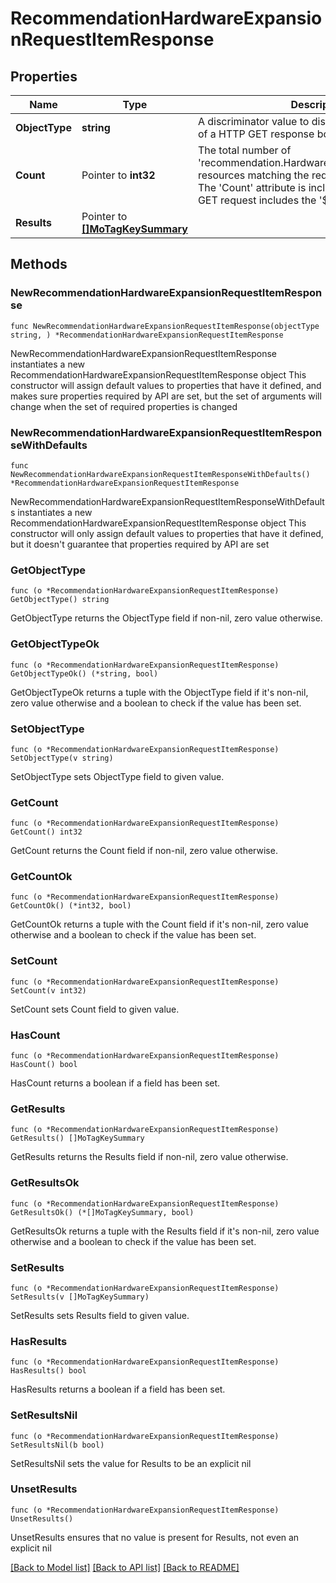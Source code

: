 # RecommendationHardwareExpansionRequestItemResponse

## Properties

Name | Type | Description | Notes
------------ | ------------- | ------------- | -------------
**ObjectType** | **string** | A discriminator value to disambiguate the schema of a HTTP GET response body. | 
**Count** | Pointer to **int32** | The total number of &#39;recommendation.HardwareExpansionRequestItem&#39; resources matching the request, accross all pages. The &#39;Count&#39; attribute is included when the HTTP GET request includes the &#39;$inlinecount&#39; parameter. | [optional] 
**Results** | Pointer to [**[]MoTagKeySummary**](MoTagKeySummary.md) |  | [optional] 

## Methods

### NewRecommendationHardwareExpansionRequestItemResponse

`func NewRecommendationHardwareExpansionRequestItemResponse(objectType string, ) *RecommendationHardwareExpansionRequestItemResponse`

NewRecommendationHardwareExpansionRequestItemResponse instantiates a new RecommendationHardwareExpansionRequestItemResponse object
This constructor will assign default values to properties that have it defined,
and makes sure properties required by API are set, but the set of arguments
will change when the set of required properties is changed

### NewRecommendationHardwareExpansionRequestItemResponseWithDefaults

`func NewRecommendationHardwareExpansionRequestItemResponseWithDefaults() *RecommendationHardwareExpansionRequestItemResponse`

NewRecommendationHardwareExpansionRequestItemResponseWithDefaults instantiates a new RecommendationHardwareExpansionRequestItemResponse object
This constructor will only assign default values to properties that have it defined,
but it doesn't guarantee that properties required by API are set

### GetObjectType

`func (o *RecommendationHardwareExpansionRequestItemResponse) GetObjectType() string`

GetObjectType returns the ObjectType field if non-nil, zero value otherwise.

### GetObjectTypeOk

`func (o *RecommendationHardwareExpansionRequestItemResponse) GetObjectTypeOk() (*string, bool)`

GetObjectTypeOk returns a tuple with the ObjectType field if it's non-nil, zero value otherwise
and a boolean to check if the value has been set.

### SetObjectType

`func (o *RecommendationHardwareExpansionRequestItemResponse) SetObjectType(v string)`

SetObjectType sets ObjectType field to given value.


### GetCount

`func (o *RecommendationHardwareExpansionRequestItemResponse) GetCount() int32`

GetCount returns the Count field if non-nil, zero value otherwise.

### GetCountOk

`func (o *RecommendationHardwareExpansionRequestItemResponse) GetCountOk() (*int32, bool)`

GetCountOk returns a tuple with the Count field if it's non-nil, zero value otherwise
and a boolean to check if the value has been set.

### SetCount

`func (o *RecommendationHardwareExpansionRequestItemResponse) SetCount(v int32)`

SetCount sets Count field to given value.

### HasCount

`func (o *RecommendationHardwareExpansionRequestItemResponse) HasCount() bool`

HasCount returns a boolean if a field has been set.

### GetResults

`func (o *RecommendationHardwareExpansionRequestItemResponse) GetResults() []MoTagKeySummary`

GetResults returns the Results field if non-nil, zero value otherwise.

### GetResultsOk

`func (o *RecommendationHardwareExpansionRequestItemResponse) GetResultsOk() (*[]MoTagKeySummary, bool)`

GetResultsOk returns a tuple with the Results field if it's non-nil, zero value otherwise
and a boolean to check if the value has been set.

### SetResults

`func (o *RecommendationHardwareExpansionRequestItemResponse) SetResults(v []MoTagKeySummary)`

SetResults sets Results field to given value.

### HasResults

`func (o *RecommendationHardwareExpansionRequestItemResponse) HasResults() bool`

HasResults returns a boolean if a field has been set.

### SetResultsNil

`func (o *RecommendationHardwareExpansionRequestItemResponse) SetResultsNil(b bool)`

 SetResultsNil sets the value for Results to be an explicit nil

### UnsetResults
`func (o *RecommendationHardwareExpansionRequestItemResponse) UnsetResults()`

UnsetResults ensures that no value is present for Results, not even an explicit nil

[[Back to Model list]](../README.md#documentation-for-models) [[Back to API list]](../README.md#documentation-for-api-endpoints) [[Back to README]](../README.md)


